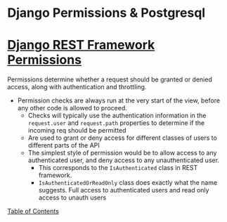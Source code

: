 # Django Permissions & Postgresql

# [Django REST Framework Permissions](https://www.django-rest-framework.org/api-guide/permissions/)

Permissions determine whether a request should be granted or denied access, along with authentication and throttling.
- Permission checks are always run at the very start of the view, before any other code is allowed to proceed.
  - Checks will typically use the authentication information in the `request.user` and `request.path` properties to determine if the incoming req should be permitted
  - Are used to grant or deny access for different classes of users to different parts of the API
  - The simplest style of permission would be to allow access to any authenticated user, and deny access to any unauthenticated user.
    - This corresponds to the `IsAuthenticated` class in REST framework.
    - `IsAuthenticatedOrReadOnly` class does exactly what the name suggests. Full access to authenticated users and read only access to unauth users


[Table of Contents](../index.md)
